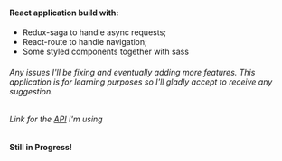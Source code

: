 #### React application build with:

- Redux-saga to handle async requests;
- React-route to handle navigation;
- Some styled components together with sass

###### Any issues I'll be fixing and eventually adding more features. This application is for learning purposes so I'll gladly accept to receive any suggestion.

###### Link for the [API](http://rickandmortyapi.com/) I'm using

#### Still in Progress!
